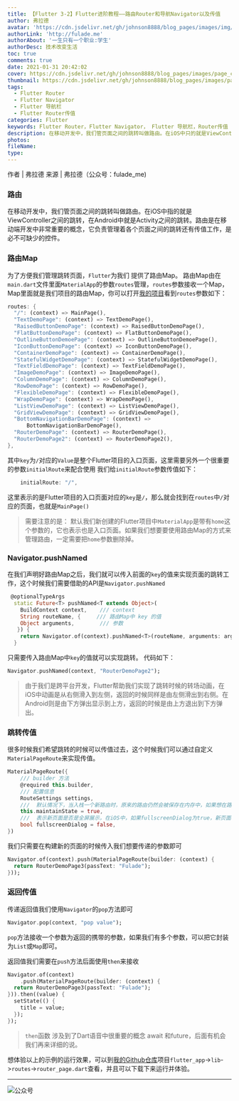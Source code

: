 ```yaml
---
title: 【Flutter 3-2】Flutter进阶教程——路由Router和导航Navigator以及传值
author: 弗拉德
avatar: 'https://cdn.jsdelivr.net/gh/johnson8888/blog_pages/images/img/avatar.jpg'
authorLink: 'http://fulade.me'
authorAbout: '一生只有一个职业:学生'
authorDesc: 技术改变生活
toc: true
comments: true
date: 2021-01-31 20:42:02
cover: https://cdn.jsdelivr.net/gh/johnson8888/blog_pages/images/page_conver_flutter_blue.jpeg
thumbnail: https://cdn.jsdelivr.net/gh/johnson8888/blog_pages/images/page_conver_flutter_blue.jpeg
tags:
  - Flutter Router
  - Flutter Navigator
  - Flutter 导航栏
  - Flutter Router传值
categories: Flutter
keywords: Flutter Router，Flutter Navigator， Flutter 导航栏，Router传值
description: 在移动开发中，我们管页面之间的跳转叫做路由。在iOS中只的就是ViewController之间的跳转，在Android中就是Activity之间的跳转。路由是在移动端开发中非常重要的概念，它负责管理着各个页面之间的跳转还有传值工作，是必不可缺少的控件。
photos:
fileName:
type:
---
```


作者 | 弗拉德
来源 | 弗拉德（公众号：fulade_me)

### 路由
在移动开发中，我们管页面之间的跳转叫做路由。在iOS中指的就是ViewController之间的跳转，在Android中就是Activity之间的跳转。路由是在移动端开发中非常重要的概念，它负责管理着各个页面之间的跳转还有传值工作，是必不可缺少的控件。

### 路由Map
为了方便我们管理跳转页面，`Flutter`为我们 提供了路由Map。
路由Map由在`main.dart`文件里面`MaterialApp`的参数`routes`管理，`routes`参数接收一个Map，Map里面就是我们项目的路由Map，你可以打开[我的项目](https://github.com/Johnson8888/learn_flutter)看到`routes`参数如下：
``` dart
routes: {
  "/": (context) => MainPage(),
  "TextDemoPage": (context) => TextDemoPage(),
  "RaisedButtonDemoPage": (context) => RaisedButtonDemoPage(),
  "FlatButtonDemoPage": (context) => FlatButtonDemoPage(),
  "OutlineButtonDemoePage": (context) => OutlineButtonDemoePage(),
  "IconButtonDemoPage": (context) => IconButtonDemoPage(),
  "ContainerDemoPage": (context) => ContainerDemoPage(),
  "StatefulWidgetDemoPage": (context) => StatefulWidgetDemoPage(),
  "TextFieldDemoPage": (context) => TextFieldDemoPage(),
  "ImageDemoPage": (context) => ImageDemoPage(),
  "ColumnDemoPage": (context) => ColumnDemoPage(),
  "RowDemoPage": (context) => RowDemoPage(),
  "FlexibleDemoPage": (context) => FlexibleDemoPage(),
  "WrapDemoPage": (context) => WrapDemoPage(),
  "ListViewDemoPage": (context) => ListViewDemoPage(),
  "GridViewDemoPage": (context) => GridViewDemoPage(),
  "BottomNavigationBarDemoPage": (context) =>
      BottomNavigationBarDemoPage(),
  "RouterDemoPage": (context) => RouterDemoPage(),
  "RouterDemoPage2": (context) => RouterDemoPage2(),
},
```
其中`key`为`/`对应的`Value`是整个Flutter项目的入口页面，这里需要另外一个很重要的参数`initialRoute`来配合使用
我们给`initialRoute`参数传值如下：
``` dart 
    initialRoute: "/",
```
这里表示的是Flutter项目的入口页面对应的`key`是`/`，那么就会找到在`routes`中`/`对应的页面，也就是`MainPage()`

> 需要注意的是：
默认我们新创建的Flutter项目中`MaterialApp`是带有`home`这个参数的，它也表示也是入口页面。如果我们想要要使用路由Map的方式来管理路由，一定需要把`home`参数删除掉。

###  Navigator.pushNamed
在我们声明好路由Map之后，我们就可以传入前面的`key`的值来实现页面的跳转工作，这个时候我们需要借助的API是`Navigator.pushNamed`
``` dart
 @optionalTypeArgs
  static Future<T> pushNamed<T extends Object>(
    BuildContext context,    /// context
    String routeName, {     /// 路由Map中 key 的值
    Object arguments,        /// 参数
   }) {
    return Navigator.of(context).pushNamed<T>(routeName, arguments: arguments);
  }
```
只需要传入路由Map中`key`的值就可以实现跳转。
代码如下：
``` dart
Navigator.pushNamed(context, "RouterDemoPage2");
```
> 由于我们是跨平台开发，Flutter帮助我们实现了跳转时候的转场动画，在iOS中动画是从右侧滑入到左侧，返回的时候同样是由左侧滑出到右侧。在Android则是由下方弹出显示到上方，返回的时候是由上方退出到下方弹出。

### 跳转传值
很多时候我们希望跳转的时候可以传值过去，这个时候我们可以通过自定义`MaterialPageRoute`来实现传值。
``` dart
MaterialPageRoute({
    /// builder 方法
    @required this.builder,
    /// 配置信息
    RouteSettings settings,
    ///  默认情况下，当入栈一个新路由时，原来的路由仍然会被保存在内存中，如果想在路由没用的时候释放其所占用的所有资源，可以设置maintainState为false。
    this.maintainState = true,
    ///  表示新页面是否是全屏展示，在iOS中，如果fullscreenDialog为true，新页面将会从屏幕底部滑入
    bool fullscreenDialog = false,
})
```
我们只需要在构建新的页面的时候传入我们想要传递的参数即可
``` dart
Navigator.of(context).push(MaterialPageRoute(builder: (context) {
  return RouterDemoPage3(passText: "Fulade");
}));
```

### 返回传值
传递返回值我们使用`Navigator`的`pop`方法即可
``` dart
Navigator.pop(context, "pop value");
```
`pop`方法接收一个参数为返回的携带的参数，如果我们有多个参数，可以把它封装为`List`或`Map`即可。

返回值我们需要在`push`方法后面使用`then`来接收
```dart
Navigator.of(context)
    .push(MaterialPageRoute(builder: (context) {
  return RouterDemoPage3(passText: "Fulade");
})).then((value) {
  setState(() {
    title = value;
  });
});
```
> `then`函数 涉及到了Dart语音中很重要的概念 await 和future，后面有机会我们再来详细的说。


想体验以上的示例的运行效果，可以到[我的Github仓库](https://github.com/Johnson8888/learn_flutter)项目`flutter_app`->`lib`->`routes`->`router_page.dart`查看，并且可以下载下来运行并体验。


***
![公众号](https://cdn.jsdelivr.net/gh/johnson8888/blog_pages/images/page_footer.jpg)
